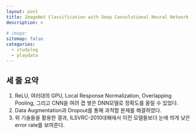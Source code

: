 ```yaml
---
layout: post
title: ImageNet Classification with Deep Convolutional Neural Network
description: >
    
# image: 
sitemap: false
categories:
  - studylog
  - playdata
---
```


## 세 줄 요약
1. ReLU, 여러대의 GPU, Local Response Normalization, Overlapping Pooling, 그리고 CNN을 여려 겹 쌓은 DNN모델로 정확도를 올릴 수 있었다.
2. Data Augmentation과 Dropout를 통해 과적합 문제를 해결하였다.
3. 위 기술들을 활용한 결과, ILSVRC-2010대홰에서 이전 모델들보더 눈에 띄게 낮은 error rate를 보여준다.

